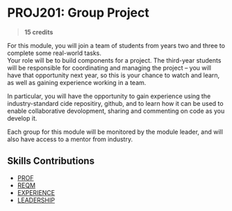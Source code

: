 # PROJ201: Group Project

> **15 credits**

For this module, you will join a team of students from years two and three to complete some real-world tasks.  
Your role will be to build components for a project.  The third-year students will be responsible for coordinating and managing the project – you will have that opportunity next year, so this is your chance to watch and learn, as well as gaining experience working in a team.

In particular, you will have the opportunity to gain experience using the industry-standard cide repositiry, github, and to learn how it can be used to enable collaborative devolopment, sharing and commenting on code as you develop it.

Each group for this module will be monitored by the module leader, and will also have access to a mentor from industry.

## Skills Contributions

- [PROF](../skills/prof.md)
- [REQM](../skills/reqm.md)
- [EXPERIENCE](../skills/work-experience.md)
- [LEADERSHIP](../skills/leadership.md)
